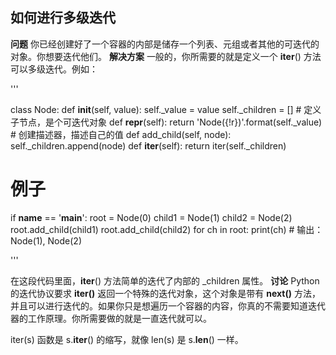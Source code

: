 ## 如何进行多级迭代
**问题**
你已经创建好了一个容器的内部是储存一个列表、元组或者其他的可迭代的对象。你想要迭代他们。
**解决方案**
一般的，你所需要的就是定义一个 __iter__() 方法可以多级迭代。例如：

'''

class Node:
    def __init__(self, value):
        self._value = value
        self._children = [] # 定义子节点，是个可迭代对象
    def __repr__(self):
        return 'Node({!r})'.format(self._value) # 创建描述器，描述自己的值
    def add_child(self, node):
        self._children.append(node)
    def __iter__(self):
        return iter(self._children)
        
        
# 例子
if __name__ == '__main__':
    root = Node(0)
    child1 = Node(1)
    child2 = Node(2)
    root.add_child(child1)
    root.add_child(child2)
    for ch in root:
        print(ch)
    # 输出： Node(1), Node(2)

'''

在这段代码里面，__iter__() 方法简单的迭代了内部的 _children 属性。
**讨论**
Python 的迭代协议要求 __iter()__ 返回一个特殊的迭代对象，这个对象是带有 __next()__ 方法，并且可以进行迭代的。如果你只是想遍历一个容器的内容，你真的不需要知道迭代器的工作原理。你所需要做的就是一直迭代就可以。

iter(s) 函数是 s.__iter__() 的缩写，就像 len(s) 是 s.__len__() 一样。

